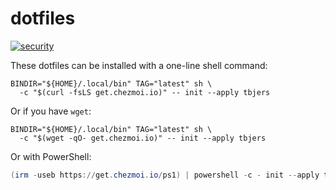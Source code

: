 # dotfiles

[![security](https://github.com/tbjers/dotfiles/actions/workflows/security.yml/badge.svg)](https://github.com/tbjers/dotfiles/actions/workflows/security.yml)

These dotfiles can be installed with a one-line shell command:

```shell
BINDIR="${HOME}/.local/bin" TAG="latest" sh \
  -c "$(curl -fsLS get.chezmoi.io)" -- init --apply tbjers
```

Or if you have `wget`:

```shell
BINDIR="${HOME}/.local/bin" TAG="latest" sh \
  -c "$(wget -qO- get.chezmoi.io)" -- init --apply tbjers
```

Or with PowerShell:

```powershell
(irm -useb https://get.chezmoi.io/ps1) | powershell -c - init --apply tbjers
```
